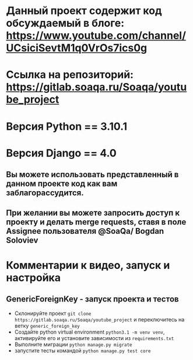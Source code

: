 # Данный проект содержит код обсуждаемый в блоге: https://www.youtube.com/channel/UCsiciSevtM1q0VrOs7ics0g
# Ссылка на репозиторий: https://gitlab.soaqa.ru/Soaqa/youtube_project
# Версия Python == 3.10.1
# Версия Django == 4.0
## Вы можете использовать представленный в данном проекте код как вам заблагорассудится. 
## При желании вы можете запросить доступ к проекту и делать merge requests, ставя в поле Assignee пользователя @SoaQa/ Bogdan Soloviev

# Комментарии к видео, запуск и настройка
## GenericForeignKey - запуск проекта и тестов
* Склонируйте проект `git clone https://gitlab.soaqa.ru/Soaqa/youtube_project` и переключитесь на ветку `generic_foreign_key`
* Создайте python virtual environment `python3.1 -m venv venv`, активируйте его и установите зависимости из `requirements.txt`
* Выполните миграции `python manage.py migrate` 
* запустите тесты командой `python manage.py test core`